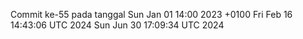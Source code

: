 Commit ke-55 pada tanggal Sun Jan 01 14:00 2023 +0100
Fri Feb 16 14:43:06 UTC 2024
Sun Jun 30 17:09:34 UTC 2024

